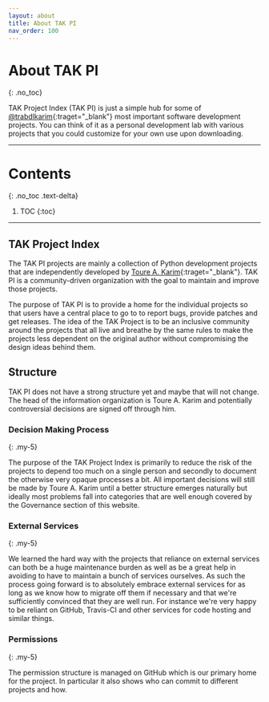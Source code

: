 ```yaml
---
layout: about
title: About TAK PI
nav_order: 100
---
```


# About TAK PI
{: .no_toc}

TAK Project Index (TAK PI) is just a simple hub for some of [@trabdlkarim](https://github.com/trabdlkarim){:traget="_blank"} most important software development projects. You can think of it as a personal development lab with various projects that you could customize for your own use upon downloading.

---

# Contents
{: .no_toc .text-delta}

1. TOC
{:toc}

---

## TAK Project Index

The TAK PI projects are mainly a collection of Python development projects that are independently developed by [Toure A. Karim](https://rabdlkarim.com){:traget="_blank"}. TAK PI is a community-driven organization with the goal to maintain and improve those projects.

The purpose of TAK PI is to provide a home for the individual projects so that users have a central place to go to to report bugs, provide patches and get releases. The idea of the TAK Project is to be an inclusive community around the projects that all live and breathe by the same rules to make the projects less dependent on the original author without compromising the design ideas behind them.

## Structure

TAK PI does not have a strong structure yet and maybe that will not change. The head of the information organization is Toure A. Karim and potentially controversial decisions are signed off through him.

### Decision Making Process
{: .my-5}

The purpose of the TAK Project Index is primarily to reduce the risk of the projects to depend too much on a single person and secondly to document the otherwise very opaque processes a bit. All important decisions will still be made by Toure A. Karim until a better structure emerges naturally but ideally most problems fall into categories that are well enough covered by the Governance section of this website.

### External Services
{: .my-5}

We learned the hard way with the projects that reliance on external services can both be a huge maintenance burden as well as be a great help in avoiding to have to maintain a bunch of services ourselves. As such the process going forward is to absolutely embrace external services for as long as we know how to migrate off them if necessary and that we're sufficiently convinced that they are well run. For instance we're very happy to be reliant on GitHub, Travis-CI and other services for code hosting and similar things.



### Permissions
{: .my-5}

The permission structure is managed on GitHub which is our primary home for the project. In particular it also shows who can commit to different projects and how.
